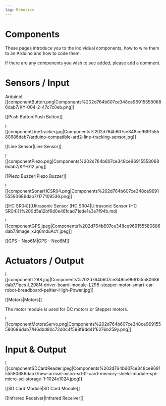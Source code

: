 ```yaml
---
tag: Robotics
---
```

# Components

These pages introduce you to the individual components, how to wire them to an Arduino and how to code them. 

If there are any components you wish to see added, please add a comment.

# Sensors / Input

Arduino![[componentButton.png|Components%202d764b607ce348ce969155580686dab7/KY-004-2-47c7c0eb.png]]

[[Push Button|Push Button]]

![[componentLineTracker.jpg|Components%202d764b607ce348ce969155580686dab7/arduino-compatible-ard2-line-tracking-sensor.jpg]]

[[Line Sensor|Line Sensor]]

![[componentPiezo.png|Components%202d764b607ce348ce969155580686dab7/KY-012.png]]

[[Piezo Buzzer|Piezo Buzzer]]

![[componentSonarHCSR04.png|Components%202d764b607ce348ce969155580686dab7/177109536.png]]

[[HC SR04)](Ultrasonic Sensor (HC SR04|Ultrasonic Sensor (HC SR04)]]%200d5a12bf6d0e48fcad71ede1a3e7f94b.md)

![[componentGPS.jpeg|Components%202d764b607ce348ce969155580686dab7/image_xJq6mduAcY.jpeg]]

[[GPS - Neo6M|GPS - Neo6M]]

# Actuators / Output

![[componentL298.jpg|Components%202d764b607ce348ce969155580686dab7/1pcs-L298N-driver-board-module-L298-stepper-motor-smart-car-robot-breadboard-peltier-High-Power.jpg]]

[[Motors|Motors]]

The motor module is used for DC motors or Stepper motors.

![[componentMotorsServo.png|Components%202d764b607ce348ce969155580686dab7/H6dbd80c72d0c4f598f9dd41f6276b259y.png]]

# Input & Output

![[componentSDCardReader.jpeg|Components%202d764b607ce348ce969155580686dab7/new-arrival-mciro-sd-tf-card-memory-shield-module-spi-micro-sd-storage-1-1024x1024.jpeg]]

[[SD Card Module|SD Card Module]]

[[Infrared Receiver|Infrared Receiver]]